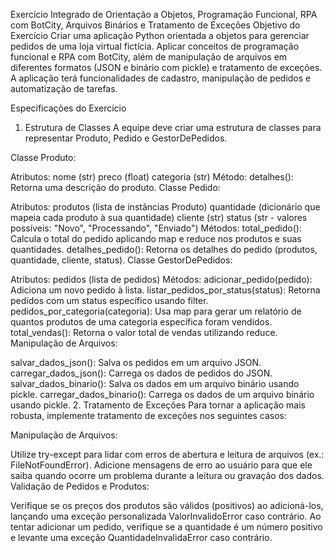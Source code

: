 Exercício Integrado de Orientação a Objetos, Programação Funcional, RPA com BotCity, Arquivos Binários e Tratamento de Exceções
Objetivo do Exercício
Criar uma aplicação Python orientada a objetos para gerenciar pedidos de uma loja virtual fictícia. Aplicar conceitos de programação funcional e RPA com BotCity, além de manipulação de arquivos em diferentes formatos (JSON e binário com pickle) e tratamento de exceções. A aplicação terá funcionalidades de cadastro, manipulação de pedidos e automatização de tarefas.

Especificações do Exercício
1. Estrutura de Classes
A equipe deve criar uma estrutura de classes para representar Produto, Pedido e GestorDePedidos.

Classe Produto:

Atributos:
nome (str)
preco (float)
categoria (str)
Método:
detalhes(): Retorna uma descrição do produto.
Classe Pedido:

Atributos:
produtos (lista de instâncias Produto)
quantidade (dicionário que mapeia cada produto à sua quantidade)
cliente (str)
status (str - valores possíveis: "Novo", "Processando", "Enviado")
Métodos:
total_pedido(): Calcula o total do pedido aplicando map e reduce nos produtos e suas quantidades.
detalhes_pedido(): Retorna os detalhes do pedido (produtos, quantidade, cliente, status).
Classe GestorDePedidos:

Atributos:
pedidos (lista de pedidos)
Métodos:
adicionar_pedido(pedido): Adiciona um novo pedido à lista.
listar_pedidos_por_status(status): Retorna pedidos com um status específico usando filter.
pedidos_por_categoria(categoria): Usa map para gerar um relatório de quantos produtos de uma categoria específica foram vendidos.
total_vendas(): Retorna o valor total de vendas utilizando reduce.
Manipulação de Arquivos:

salvar_dados_json(): Salva os pedidos em um arquivo JSON.
carregar_dados_json(): Carrega os dados de pedidos do JSON.
salvar_dados_binario(): Salva os dados em um arquivo binário usando pickle.
carregar_dados_binario(): Carrega os dados de um arquivo binário usando pickle.
2. Tratamento de Exceções
Para tornar a aplicação mais robusta, implemente tratamento de exceções nos seguintes casos:

Manipulação de Arquivos:

Utilize try-except para lidar com erros de abertura e leitura de arquivos (ex.: FileNotFoundError).
Adicione mensagens de erro ao usuário para que ele saiba quando ocorre um problema durante a leitura ou gravação dos dados.
Validação de Pedidos e Produtos:

Verifique se os preços dos produtos são válidos (positivos) ao adicioná-los, lançando uma exceção personalizada ValorInvalidoError caso contrário.
Ao tentar adicionar um pedido, verifique se a quantidade é um número positivo e levante uma exceção QuantidadeInvalidaError caso contrário.
